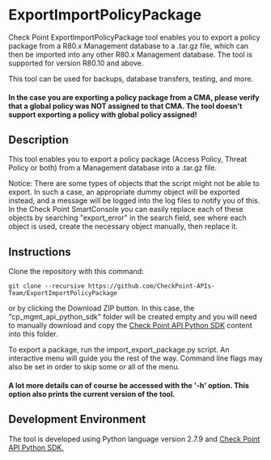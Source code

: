 # ExportImportPolicyPackage
Check Point ExportImportPolicyPackage tool enables you to export a policy package from a R80.x Management database to a .tar.gz file, which can then be imported into any other R80.x Management database. The tool is supported for version R80.10 and above.

This tool can be used for backups, database transfers, testing, and more.

#### In the case you are exporting a policy package from a CMA, please verify that a global policy was NOT assigned to that CMA. The tool doesn't support exporting a policy with global policy assigned!

## Description
This tool enables you to export a policy package (Access Policy, Threat Policy or both) from a Management database into a .tar.gz file.

Notice: There are some types of objects that the script might not be able to export. In such a case, an appropriate dummy object will be exported instead, and a message will be logged into the log files to notify you of this. In the Check Point SmartConsole you can easily replace each of these objects by searching "export_error" in the search field, see where each object is used, create the necessary object manually, then replace it.

## Instructions
Clone the repository with this command:
```git
git clone --recursive https://github.com/CheckPoint-APIs-Team/ExportImportPolicyPackage
```
or by clicking the Download ZIP button. In this case, the "cp_mgmt_api_python_sdk" folder will be created empty and you will need to manually download and copy the [Check Point API Python SDK](https://github.com/CheckPoint-APIs-Team/cpapi-python-sdk) content into this folder.

To export a package, run the import_export_package.py script. An interactive menu will guide you the rest of the way. Command line flags may also be set in order to skip some or all of the menu.

#### A lot more details can of course be accessed with the '-h' option. This option also prints the current version of the tool.

## Development Environment
The tool is developed using Python language version 2.7.9 and [Check Point API Python SDK.](https://github.com/CheckPoint-APIs-Team/cpapi-python-sdk)
